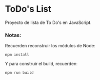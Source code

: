 # ToDo's List

Proyecto de lista de To Do's en JavaScript.

### Notas:
Recuerden reconstruir los módulos de Node:

```
npm install
```

Y para construir el build, recuerden:
```
npm run build
```